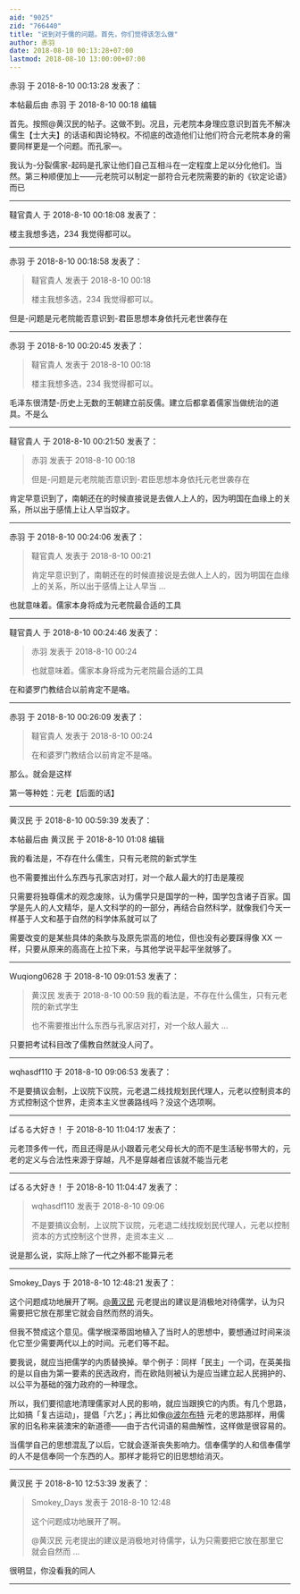 ```yaml
---
aid: "9025"
zid: "766440"
title: "说到对于儒的问题。首先，你们觉得该怎么做"
author: 赤羽
date: 2018-08-10 00:13:28+07:00
lastmod: 2018-08-10 13:00:00+07:00
---
```


赤羽 于 2018-8-10 00:13:28 发表了：

本帖最后由 赤羽 于 2018-8-10 00:18 编辑

首先。按照@黄汉民的帖子。这做不到。况且，元老院本身理应意识到首先不解决儒生【士大夫】的话语和舆论特权。不彻底的改造他们让他们符合元老院本身的需要同样更是一个问题。而孔家—。

我认为-分裂儒家-起码是孔家让他们自己互相斗在一定程度上足以分化他们。当然。第三种顺便加上——元老院可以制定一部符合元老院需要的新的《钦定论语》而已

---

韃官貴人 于 2018-8-10 00:18:08 发表了：

楼主我想多选，234 我觉得都可以。

---

赤羽 于 2018-8-10 00:18:58 发表了：

> 韃官貴人 发表于 2018-8-10 00:18
>
> 楼主我想多选，234 我觉得都可以。

但是-问题是元老院能否意识到-君臣思想本身依托元老世袭存在

---

赤羽 于 2018-8-10 00:20:45 发表了：

> 韃官貴人 发表于 2018-8-10 00:18
>
> 楼主我想多选，234 我觉得都可以。

毛泽东很清楚-历史上无数的王朝建立前反儒。建立后都拿着儒家当做统治的道具。不是么

---

韃官貴人 于 2018-8-10 00:21:50 发表了：

> 赤羽 发表于 2018-8-10 00:18
>
> 但是-问题是元老院能否意识到-君臣思想本身依托元老世袭存在

肯定早意识到了，南朝还在的时候直接说是去做人上人的，因为明国在血缘上的关系，所以出于感情上让人早当奴才。

---

赤羽 于 2018-8-10 00:24:06 发表了：

> 韃官貴人 发表于 2018-8-10 00:21
>
> 肯定早意识到了，南朝还在的时候直接说是去做人上人的，因为明国在血缘上的关系，所以出于感情上让人早当 ...

也就意味着。儒家本身将成为元老院最合适的工具

---

韃官貴人 于 2018-8-10 00:24:46 发表了：

> 赤羽 发表于 2018-8-10 00:24
>
> 也就意味着。儒家本身将成为元老院最合适的工具

在和婆罗门教结合以前肯定不是咯。

---

赤羽 于 2018-8-10 00:26:09 发表了：

> 韃官貴人 发表于 2018-8-10 00:24
>
> 在和婆罗门教结合以前肯定不是咯。

那么。就会是这样

第一等种姓：元老【后面的话】

---

黄汉民 于 2018-8-10 00:59:39 发表了：

本帖最后由 黄汉民 于 2018-8-10 01:08 编辑

我的看法是，不存在什么儒生，只有元老院的新式学生

也不需要推出什么东西与孔家店对打，对一个敌人最大的打击是蔑视

只需要将独尊儒术的观念废除，认为儒学只是国学的一种，国学包含诸子百家。国学是先人的人文精华，是人文科学的的一部分，再结合自然科学，就像我们今天一样基于人文和基于自然的科学体系就可以了

需要改变的是某些具体的条款与及原先崇高的地位，但也没有必要踩得像 XX 一样，只要从原来的高高在上拉下来，与其他学说平起平坐就够了。

---

Wuqiong0628 于 2018-8-10 09:01:53 发表了：

> 黄汉民 发表于 2018-8-10 00:59 我的看法是，不存在什么儒生，只有元老院的新式学生
>
> 也不需要推出什么东西与孔家店对打，对一个敌人最大 ...

只要把考试科目改了儒教自然就没人问了。

---

wqhasdf110 于 2018-8-10 09:06:53 发表了：

不是要搞议会制，上议院下议院，元老退二线找规划民代理人，元老以控制资本的方式控制这个世界，走资本主义世袭路线吗？没这个选项啊。

---

ぱるる大好き！ 于 2018-8-10 11:04:17 发表了：

元老顶多传一代，而且还得是从小跟着元老父母长大的而不是生活秘书带大的，元老的定义与合法性来源于穿越，凡不是穿越者应该就不能当元老

---

ぱるる大好き！ 于 2018-8-10 11:04:47 发表了：

> wqhasdf110 发表于 2018-8-10 09:06
>
> 不是要搞议会制，上议院下议院，元老退二线找规划民代理人，元老以控制资本的方式控制这个世界，走资本主义 ...

说是那么说，实际上除了一代之外都不能算元老

---

Smokey_Days 于 2018-8-10 12:48:21 发表了：

这个问题成功地展开了啊。[@黄汉民](https://bbs.northdy.com/home.php?mod=space&uid=111842) 元老提出的建议是消极地对待儒学，认为只需要把它放在那里它就会自然而然的消失。

但我不赞成这个意见。儒学根深蒂固地植入了当时人的思想中，要想通过时间来淡化它至少需要两代以上的时间。元老们等不起。

要我说，就应当把儒学的内质替换掉。举个例子：同样「民主」一个词，在英美指的是以自由为第一要素的民选政府，而在欧陆则被认为是应当建立起人民拥护的、以公平为基础的强力政府的一种理念。

所以，我们要彻底地清理儒家对人民的影响，就应当跟换它的内质。有几个思路，比如搞「复古运动」，提倡「六艺」；再比如像[@波尔布特](https://bbs.northdy.com/home.php?mod=space&uid=75888) 元老的思路那样，用儒家的旧名称来装澳宋的新道德——由于古代词语的易曲解性，这样做是很容易的。

当儒学自己的思想混乱了以后，它就会逐渐丧失影响力。信奉儒学的人和信奉儒学的人不是信奉同一个东西的人。那样才能将它的旧思想给消灭。

---

黄汉民 于 2018-8-10 12:53:39 发表了：

> Smokey_Days 发表于 2018-8-10 12:48
>
> 这个问题成功地展开了啊。
>
> @黄汉民 元老提出的建议是消极地对待儒学，认为只需要把它放在那里它就会自然而 ...

很明显，你没看我的同人

---
